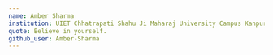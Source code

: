 ```yaml
---
name: Amber Sharma
institution: UIET Chhatrapati Shahu Ji Maharaj University Campus Kanpur
quote: Believe in yourself.
github_user: Amber-Sharma
---
```

